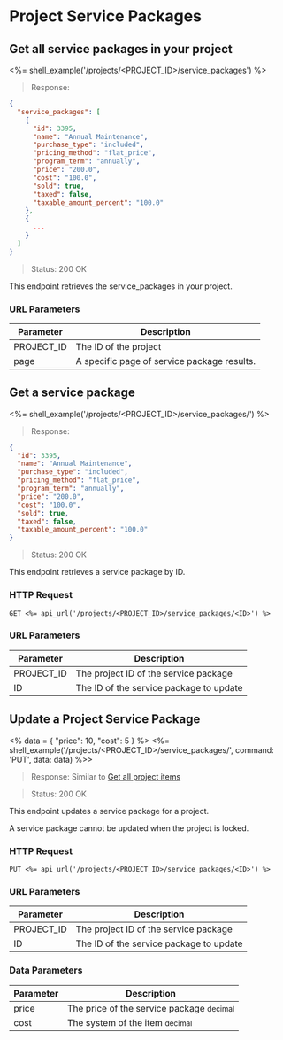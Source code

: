 # Project Service Packages

## Get all service packages in your project

<%= shell_example('/projects/<PROJECT_ID>/service_packages') %>

> Response:

```json
{
  "service_packages": [
    {
      "id": 3395,
      "name": "Annual Maintenance",
      "purchase_type": "included",
      "pricing_method": "flat_price",
      "program_term": "annually",
      "price": "200.0",
      "cost": "100.0",
      "sold": true,
      "taxed": false,
      "taxable_amount_percent": "100.0"
    },
    {
      ...
    }
  ]
}
```

> Status: 200 OK

This endpoint retrieves the service_packages in your project.

### URL Parameters

Parameter | Description
--------- | -----------
PROJECT_ID | The ID of the project
page | A specific page of service package results.

## Get a service package

<%= shell_example('/projects/<PROJECT_ID>/service_packages/<ID>') %>

> Response:

```json
{
  "id": 3395,
  "name": "Annual Maintenance",
  "purchase_type": "included",
  "pricing_method": "flat_price",
  "program_term": "annually",
  "price": "200.0",
  "cost": "100.0",
  "sold": true,
  "taxed": false,
  "taxable_amount_percent": "100.0"
}
```

> Status: 200 OK

This endpoint retrieves a service package by ID.

### HTTP Request

`GET <%= api_url('/projects/<PROJECT_ID>/service_packages/<ID>') %>`

### URL Parameters

Parameter | Description
--------- | -----------
PROJECT_ID | The project ID of the service package
ID | The ID of the service package to update

## Update a Project Service Package
<%
  data =
    {
      "price": 10,
      "cost": 5
    }
%>
<%= shell_example('/projects/<PROJECT_ID>/service_packages/<ID>', command: 'PUT', data: data) %>>

> Response: Similar to [Get all project items](#get-all-items-in-your-project)

> Status: 200 OK

This endpoint updates a service package for a project.

A service package cannot be updated when the project is locked.

### HTTP Request

`PUT <%= api_url('/projects/<PROJECT_ID>/service_packages/<ID>') %>`

### URL Parameters

Parameter | Description
--------- | -----------
PROJECT_ID | The project ID of the service package
ID | The ID of the service package to update

### Data Parameters

Parameter | Description
--------- | -----------
price | The price of the service package <small>decimal</small>
cost | The system of the item <small>decimal</small>
